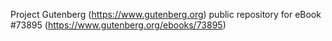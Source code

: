 Project Gutenberg (https://www.gutenberg.org) public repository for
eBook #73895 (https://www.gutenberg.org/ebooks/73895)
